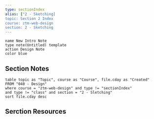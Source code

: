 ```yaml
---
type: sectionIndex
alias: ["2 - Sketching]
topic: Section 2 Index
course: ztm-web-design
section: 2 - Sketching
---
```


```button
name New Intro Note
type note(Untitled) template
action Design Note
color blue
```


## Section Notes
```dataview
table topic as "Topic", course as "Course", file.cday as "Created" 
FROM "040 - Design"
where course = "ztm-web-design" and type != "sectionIndex"
and type != "class" and section = "2 - Sletching"
sort file.cday desc
```





## Serction Resources